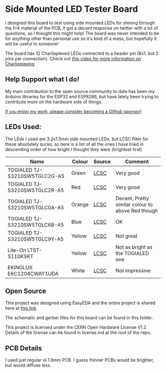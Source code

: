 # Side Mounted LED Tester Board

I designed this board to test using side mounted LEDs for shining through the Fr4 material of the PCB, it got a decent response on twitter with a lot of questions, so I thought this might help! The board was never intended to be for anything other than personal use so it's kind of a mess, but hopefully it will be useful to someone!

The board has 12 Charlieplexed LEDs connected to a header pin (8x1, but 2 pins per connection). Check out [this video for more information on Charlieplexing](https://www.youtube.com/watch?v=b44VGTaCSk8)

## Help Support what I do!

My main contribution to the open source community to date has been my Arduino libraries for the ESP32 and ESP8266, but have lately been trying to contribute more on the hardware side of things.

[If you enjoy my work, please consider becoming a Github sponsor!](https://github.com/sponsors/witnessmenow/)

## LEDs Used:

The LEds I used are 3.2x1.5mm side mounted LEDs, but LCSC filter for these absolutely sucks, so here is a list of all the ones I have tried in descending order of how bright I thought they were (brightest first)

| Name                          | Colour | Source                                                                                                       | Comment                                           |
| ----------------------------- | ------ | ------------------------------------------------------------------------------------------------------------ | ------------------------------------------------- |
| TOGIALED TJ-S3210SW5TGLC2G-A5 | Green  | [LCSC](https://lcsc.com/product-detail/Light-Emitting-Diodes-LED_TOGIALED-TJ-S3210SW5TGLC2G-A5_C273630.html) | Very good                                         |
| TOGIALED TJ-S3210SW5TGLC2R-A5 | Red    | [LCSC](https://lcsc.com/product-detail/Light-Emitting-Diodes-LED_TOGIALED-TJ-S3210SW5TGLC2R-A5_C273626.html) | Very good                                         |
| TOGIALED TJ-S3210SW5TGLC0A-A5 | Orange | [LCSC](https://lcsc.com/product-detail/Light-Emitting-Diodes-LED_TOGIALED-TJ-S3210SW5TGLC0A-A5_C273627.html) | Decent, Pretty similar colour to above Red though |
| TOGIALED TJ-S3210SW5TGLC6B-A5 | Blue   | [LCSC](https://lcsc.com/product-detail/Light-Emitting-Diodes-LED_TOGIALED-TJ-S3210SW5TGLC6B-A5_C273631.html) | OK                                                |
| TOGIALED TJ-S3210SW5TGLC9Y-A5 | Yellow | [LCSC](https://lcsc.com/product-detail/Light-Emitting-Diodes-LED_TOGIALED-TJ-S3210SW5TGLC9Y-A5_C273628.html) | Not great                                         |
| Lite-On LTST-S110KSKT         | Yellow | [LCSC](https://lcsc.com/product-detail/Light-Emitting-Diodes-LED_Lite-On-LTST-S110KSKT_C115449.html)         | Not as bright as the TOGIALED one                 |
| EKINGLUX E6C1204CWAY1UDA      | White  | [LCSC](https://lcsc.com/product-detail/Light-Emitting-Diodes-LED_EKINGLUX-E6C1204CWAY1UDA_C375483.html)      | Not impressive                                    |

## Open Source

This project was designed using EasyEDA and the entire project is shared here at [this link](https://oshwlab.com/ecenuig/sidemounttester).

The schematic and gerber files for this board can be found in this folder.

This project is licensed under the CERN Open Hardware License V1.2. Details of the license can be found in license.md at the root of the repo.

## PCB Details

I used just regular ol 1.6mm PCB. I guess thinner PCBs would be brighter, but would diffuse less.
